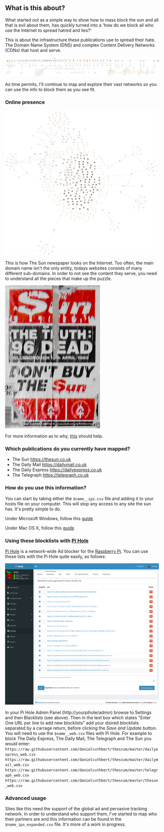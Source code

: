 ## What is this about?

What started out as a simple way to show how to mass block the sun and all that is evil about them, has quickly turned into a 'how do we block all who use the Internet to spread hatred and lies?'

This is about the infrastructure these publications use to spread their hate. The Domain Name System (DNS) and complex Content Delivery Networks (CDNs) that host and serve. 

![dailymail](img/dailymail.png)

As time permits, I'll continue to map and explore their vast networks so you can use the info to block them as you see fit. 

### Online presence

![thesun](img/thesun-web.jpg)

This is how The Sun newspaper looks on the Internet. Too often, the main domain name isn't the only entity, todays websites consists of many different sub-domains. In order to not see the content they serve, you need to understand all the pieces that make up the puzzle. 

![The_Sun_Liverpool](img/The_Sun_Liverpool.jpg)

For more information as to why, [this](https://www.vice.com/en_uk/article/gyzmzb/boycott-the-sun-ban-merseyside-uk) should help.

### Which publications do you currently have mapped?

- The Sun https://thesun.co.uk
- The Daily Mail https://dailymail.co.uk
- The Daily Express https://dailyexpress.co.uk
- The Telegraph https://telegraph.co.uk

### How do you use this information?

You can start by taking either the `$name__ips.csv` file and adding it to your hosts file on your computer. This will stop any access to any site the sun has. It's pretty simple to do. 

Under Microsoft Windows, follow this [guide](https://gist.github.com/zenorocha/18b10a14b2deb214dc4ce43a2d2e2992)

Under Mac OS X, follow this [guide](https://www.hostinger.co.uk/tutorials/how-to-edit-hosts-file-macos) 

### Using these blocklists with [Pi Hole](https://pi-hole.net/)

[Pi Hole](https://pi-hole.net/) is a network-wide Ad blocker for the [Raspberry Pi](https://www.raspberrypi.org/). You can use these lists with the Pi Hole quite easily, as follows:

![Pi Hole Settings](img/pihole-bl-settings-blr.png)

In your Pi Hole Admin Panel (http://yourpihole/admin) browse to Settings and then Blacklists (see above). Then in the text box which states "Enter One URL per line to add new blocklists" add your disired blocklists separated by a carrage return, before clicking the _Save and Update_ button. You will need to use the `$name__web.csv` files with Pi Hole. For example to block The Daily Express, The Daily Mail, The Telegraph and The Sun you would enter:
`https://raw.githubusercontent.com/danielcuthbert/thescum/master/dailyexpress_web.csv`
`https://raw.githubusercontent.com/danielcuthbert/thescum/master/dailymail_web.csv`
`https://raw.githubusercontent.com/danielcuthbert/thescum/master/telegraph_web.csv`
`https://raw.githubusercontent.com/danielcuthbert/thescum/master/thesun_web.csv`

### Advanced usage

Sites like this need the support of the global ad and pervasive tracking network. In order to understand who support them, I've started to map who their partners are and this information can be found in the `$name_ips_expanded.csv` file. It's more of a work in progress. 
